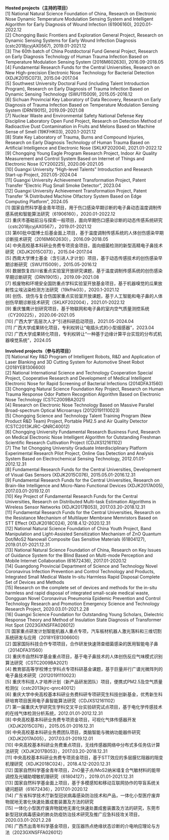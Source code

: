 
**Hosted projects（主持的项目）**  
[1] National Natural Science Foundation of China, Research on Electronic Nose Dynamic Temperature Modulation Sensing System and Intelligent Algorithm for Early Diagnosis of Wound Infection (61906160), 2020.01-2022.12  
[2] Chongqing Basic Frontiers and Exploration General Project, Research on Dynamic Sensing Systems for Early Wound Infection Diagnosis (cstc2018jcyjAX0567), 2019.01-2021.12  
[3] The 60th batch of China Postdoctoral Fund General Project, Research on Early Diagnosis Technology of Human Trauma Infection Based on Temperature Modulation Sensing System (2016M602630), 2016.09-2018.05  
[4] Fundamental Research Funds for the Central Universities, Research on New High-precision Electronic Nose Technology for Bacterial Detection (XDJK2015C073), 2015.04-2017.04  
[5] Southwest University Doctoral Fund (including Talent Introduction Program), Research on Early Diagnosis of Trauma Infection Based on Dynamic Sensing Technology (SWU115009), 2015.05-2016.12  
[6] Sichuan Provincial Key Laboratory of Data Recovery, Research on Early Diagnosis of Trauma Infection Based on Temperature Modulation Sensing System (DRN19015), 2019.09-2021.08  
[7] Nuclear Waste and Environmental Safety National Defense Key Discipline Laboratory Open Fund Project, Research on Detection Method of Radioactive Dust Contamination in Fruits and Melons Based on Machine Sense of Smell (19KFHK03), 2020.1-2021.12  
[8] State Key Laboratory of Trauma, Burns and Compound Injuries, Research on Early Diagnosis Technology of Human Trauma Based on Artificial Intelligence and Electronic Nose (SKLKF202004), 2021.01-2022.12  
[9] Chongqing Young Eagle Program Research Project, Indoor Air Quality Measurement and Control System Based on Internet of Things and Electronic Nose (CY200225), 2020.06-2021.05  
[10] Guangxi University “High-level Talents” Introduction and Research Start-up Project, 2021.05-2024.04  
[11] Guangxi University Achievement Transformation Project, Patent Transfer “Electric Plug Small Smoke Detector”, 2023.04  
[12] Guangxi University Achievement Transformation Project, Patent Transfer “A Distributed Machine Olfactory System Based on Edge Computing Platform”, 2024.05  
[1] 国家自然科学基金青年项目，用于伤口感染早期诊断的电子鼻动态温度调制传感系统和智能算法研究（61906160），2020.01-2022.12  
[2] 重庆市基础前沿与探索一般项目，面向早期伤口感染诊断的动态传感系统研究（cstc2018jcyjAX0567），2019.01-2021.12  
[3] 第60批中国博士后基金面上项目，基于温度调制传感系统的人体创伤感染早期诊断技术研究（2016M602630），2016.09-2018.05  
[4] 中央高校基本科研业务费专项资金项目，面向细菌检测的新型高精电子鼻技术研究（XDJK2015C073），2015.04-2017.04  
[5] 西南大学博士基金（含引进人才计划）项目，基于动态传感技术的创伤感染早期诊断研究（SWU115009），2015.05-2016.12  
[6] 数据恢复四川省重点实验室开放研究课题，基于温度调制传感系统的创伤感染早期诊断研究（DRN19015），2019.09-2021.08  
[7] 核废物和环境安全国防重点学科实验室开放基金项目，基于机器嗅觉的瓜果放射性尘埃沾染检测方法研究（19kfhk03），2020.1-2021.12  
[8] 创伤、烧伤与复合伤国家重点实验室开放课题，基于人工智能和电子鼻的人体创伤早期诊断技术研究（SKLKF202004），2021.01-2022.12  
[9] 重庆雏鹰计划研究项目，基于物联网和电子鼻的室内空气质量测控系统（CY200225），2020.06-2021.05  
[10] 广西大学“高层次人才”引进科研启动项目，2021.05-2024.04  
[11] 广西大学成果转化项目，专利权转让“电插头式的小型烟感器”，2023.04  
[12] 广西大学成果转化项目，专利权转让“一种基于边缘计算平台实现的分布式机器嗅觉系统”，2024.05  

**Involved projects（参与的项目）**  
[1] National Key R&D Program of Intelligent Robots, R&D and Application of Laser Blanking and 3D Cutting System for Automotive Sheet Robot (2018YEB1306600)  
[2] National International Science and Technology Cooperation Special Project, Cooperative Research and Development of Medical Intelligent Electronic Nose for Rapid Screening of Bacterial Infections (2014DFA31560)  
[3] Chongqing Natural Science Foundation Key Project, Research on Human Trauma Response Odor Pattern Recognition Algorithm Based on Electronic Nose Technology (CSTC2009BA2021)  
[4] Research on Electronic Nose Technology Based on Massive Parallel Broad-spectrum Optical Microarrays (20120191110023)  
[5] Chongqing Science and Technology Talent Training Program (New Product R&D Team) Project, Portable PM2.5 and Air Quality Detector (CSTC2013KJRC-QNRC40012)  
[6] Chongqing University Fundamental Research Business Fund, Research on Medical Electronic Nose Intelligent Algorithm for Outstanding Freshman Scientific Research Cultivation Project (CDJXS12161102)  
[7] The 1st Chongqing University Graduate Interdisciplinary Platform Experimental Research Pilot Project, Online Gas Detection and Analysis System Based on Electrochemical Sensing Technology, 2012.01.01-2012.12.31  
[8] Fundamental Research Funds for the Central Universities, Development of Visual Gas Sensors (XDJK2015C076), 2015.05.01-2016.12.31  
[9] Fundamental Research Funds for the Central Universities, Research on Brain-like Intelligence and Micro-Nano Functional Devices (XDJK2017A005), 2017.03.01-2019.12.01  
[10] Key Project of Fundamental Research Funds for the Central Universities, Research on Distributed Multi-task Estimation Algorithms in Wireless Sensor Networks (XDJK2017B053), 2017.03.20-2018.12.31  
[11] Fundamental Research Funds for the Central Universities, Research on the Resistance Mechanism of Multilayer Membrane Memristors Based on STT Effect (XDJK2018C024), 2018.4.12-2020.12.31  
[12] National Natural Science Foundation of China Youth Project, Band Manipulation and Light-Assisted Sensitization Mechanism of ZnO Quantum Dot/MoS2 Nanowall Composite Gas Sensitive Materials (61804127), 2019.01.01-2021.12.31  
[13] National Natural Science Foundation of China, Research on Key Issues of Guidance System for the Blind Based on Multi-mode Perception and Mobile Internet Collaboration (61672436), 2017.01-2020.12  
[14] Guangdong Provincial Department of Science and Technology Novel Coronavirus Infection Prevention and Control Technology and Products, Integrated Small Medical Waste In-situ Harmless Rapid Disposal Complete Set of Devices and Methods  
[15] Research on the complete set of devices and methods for the in-situ harmless and rapid disposal of integrated small-scale medical waste, Dongguan Novel Coronavirus Pneumonia Epidemic Prevention and Control Technology Research and Promotion Emergency Science and Technology Research Project, 2020.03.01-2021.2.28  
[16] Guangxi Science Foundation for Outstanding Young Scholars, Dielectric Response Theory and Method of Insulation State Diagnosis of Transformer Hot Spot (2023GXNSFFA026012)  
[1] 国家重点研发计划智能机器人重点专项，汽车板材机器人激光落料和三维切割系统研发与应用（2018YEB1306600）  
[2] 国家国际科技合作专项项目，合作研发快速筛查细菌感染的医用智能电子鼻（2014DFA31560）  
[3] 重庆市自然科学基金重点项目，基于电子鼻技术的人体创伤反应气味模式识别算法研究（CSTC2009BA2021）  
[4] 教育部高等学校博士学科点专项科研基金课题，基于巨量并行广谱光微阵列的电子鼻技术研究（20120191110023）  
[5] 重庆市科技人才培养计划（新产品研发团队）项目，便携式PM2.5及空气质量检测仪（cstc2013kjrc-qnrc40012）  
[6] 重庆大学中央高校基本科研业务费科研专项研究生科技创新基金，优秀新生科研培育项目医用电子鼻智能算法研究（CDJXS12161102）  
[7] 第一届重庆大学研究生学科交叉平台实验研究试点项目，基于电化学传感技术的在线气体检测分析系统，2012.01.01-2012.12.31  
[8] 中央高校基本科研业务费专项资金项目，可视化气体传感器开发（XDJK2015C076），2015.05.01-2016.12.31  
[9] 中央高校基本科研业务费团队项目，类脑智能与微纳功能器件研究（XDJK2017A005），2017.03.01-2019.12.01  
[10] 中央高校基本科研业务费重点项目，无线传感器网络中分布式多任务估计算法研究（XDJK2017B053），2017.03.20-2018.12.31  
[11] 中央高校基本科研业务费专项资金项目，基于STT效应的多层膜忆阻器的阻变机理研究（XDJK2018C024），2018.4.12-2020.12.31  
[12] 国家自然科学基金青年项目，ZnO量子点/MoS2纳米墙复合气敏材料的能带调控及光辅助增敏机理研究（61804127），2019.01.01-2021.12.31  
[13] 国家自然科学基金面上项目，基于多模感知和移动互联网协作的导盲系统关键问题研（61672436），2017.01-2020.12  
[14] 广东省科学技术厅新型冠状病毒感染防治技术和产品，一体化小型医疗废弃物就地无害化快速处置成套装置及方法的研究  
[15] 一体化小型医疗废弃物就地无害化快速处置成套装置及方法的研究，东莞市新型冠状病毒感染的肺炎防疫防治技术研究及推广应急科技攻关项目，2020.03.01-2021.2.28  
[16] 广西杰出青年科学基金项目，变压器热点绝缘状态诊断的介电响应理论与方法（2023GXNSFFA026012）  

